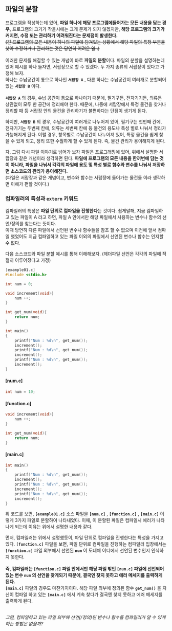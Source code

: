 ## 파일의 분할
프로그램을 작성하는데 있어, **파일 하나에 해당 프로그램에들어가는 모든 내용을 담는 경우,** 프로그램의 크기가 작을시에는 크게 
문제가 되지 않겠지만, **해당 프로그램의 크기가 커지면, 수정 또는 관리하기 어려워진다는 문제점이 발생한다.**<br>
~~(긴 프로그램의 모든 내용이 하나의 파일에 담겨있는 상황에서 해당 파일의 특정 부분을 찾아 수정하거나 관리하는 것은 당연히 어려운 일..)~~
<br><br>
이러한 문제를 해결할 수 있는 개념이 바로 **파일의 분할**이다. 파일의 분할을 설명하는데 있어 예시를 하나 들자면, 서랍장으로 할 수 있겠다. 
두 가지 종류의 서랍장이 있다고 가정해 보자.<br> 
하나는 수납공간이 통으로 하나인 **`서랍장 A`** , 다른 하나는 수납공간이 여러개로 분할되어 있는 **`서랍장 B`** 이다.
<br><br>
**`서랍장 A`** 의 경우, 수납 공간이 통으로 하나이기 때문에, 필기구든, 전자기기든, 의류든 상관없이 모두 한 공간에 정리해야 한다. 때문에, 
나중에 서랍장에서 특정 물건을 찾거나 정리할 때 등 서랍장 안의 물건을 관리하기가 불편하다는 단점이 생기게 된다. 

하지만, **`서랍장 B`** 의 경우, 수납공간이 여러개로 나누어져 있어, 필기구는 첫번째 칸에, 전자기기는 두번째 칸에, 의류는 세번째 칸에 등 물건의 용도나 특성 별로
나눠서 정리가 가능해지게 된다. 이럴 경우, 항목별로 수납공간이 나누어져 있어, 특정 물건을 쉽게 찾을 수 있게 되고, 정리 또한 수월하게 할 수 있게 된다.
즉, 물건 관리가 용이해지게 된다. 

자, 그럼 다시 파일 이야기로 넘어가 보자 파일은 프로그래밍에 있어, 위에서 설명한 서랍장과 같은 개념이라 생각하면 된다. **파일에 프로그램의 모든 내용을 한꺼번에 담는 것이 아니라, 파일을 나눠서 각각의 파일에 용도 및 특성 별로 함수와 변수를 나눠서 저장하면 소스코드의 관리가 용이해진다.**  
(파일은 서랍장과 같은 개념이고, 변수와 함수는 서랍장에 들어가는 물건들 이라 생각하면 이해가 편할 것이다.)

### 컴파일러의 특성과 `extern` 키워드

컴파일러의 특성은 **파일 단위로 컴파일을 진행한다**는 것이다. 쉽게말해, 지금 컴파일하고 있는 파일이 A 라고 하면, 파일 A 안에서만 해당 파일에서 사용하는 변수나 함수의 선언/정의를 찾는다는 뜻이다. <br>이때 당연히 다른 파일에서 선언된 변수나 함수들을 참조 할 수 없으며 이전에 앞서 컴파일 했었어도 지금 컴파일하고 있는 파일 이외의 파일에서 선언된 변수나 함수는 인지할 수 없다.

다음 소스코드와 파일 분할 예시를 통해 이해해보자. (헤더파일 선언은 각각의 파일에 적절히 이루어졌다고 가정) 
```c
[example01.c]
#include <stdio.h>

int num = 0;

void increment(void){
	num ++;
}

int get_num(void){
	return num;
}

int main()
{
	printf("Num : %d\n", get_num());
	increment();
	printf("Num : %d\n", get_num());
	increment();
	printf("Num : %d\n", get_num());
	increment();
}
```

#### [num.c]
```c
int num = 10;
```

#### [function.c]
```c
void increment(void){
	num ++;
}

int get_num(void){
	return num;
}
```

#### [main.c]
```c
int main()
{
	printf("Num : %d\n", get_num());
	increment();
	printf("Num : %d\n", get_num());
	increment();
	printf("Num : %d\n", get_num());
	increment();
}
```
위 코드를 보면, **`[example01.c]`** 소스 파일을 **`[num.c]`** , **`[function.c]`** , **`[main.c]`** 이렇게 3가지 파일로 분할하여 나타내었다. 이때, 이 분할된 파일은 컴파일시 에러가 나타나게 되는데 이유는 위에서 설명한 내용과 같다. 

먼저, 컴파일러는 위에서 설명했듯이, 파일 단위로 컴파일을 진행한다는 특성을 가지고 있다. **`[function.c]`** 파일을 보면, 파일 단위로 컴파일을 진행하는 컴파일러 입장에서는 **`[function.c]`** 파일 외부에서 선언된 **`num`** 이 도데체 어디에서 선언된 변수인지 인식하지 못한다. <br><br>
**즉, 컴파일러는 **`[function.c]`** 파일 안에서만 해당 파일 밖인 **`[num.c]`** 파일에 선언되어 있는 변수 **`num`** 의 선언을 찾게되기 때문에, 결국엔 찾지 못하고 에러 메세지를 출력하게 된다.**<br>
**`[main.c]`** 파일의 경우도 마찬가지이다. 해당 파일 외부에 정의된 함수 **`get_num()`** 을 자신이 컴파일 하고 있는 **`[main.c]`** 에서 계속 찾다가 결국엔 찾지 못하고 에러 메세지를 출력하게 된다.<br><br>

*그럼, 컴파일하고 있는 파일 외부에 선언(/정의)된 변수나 함수를 컴파일러가 알 수 있게 하는 방법은 없을까?*
